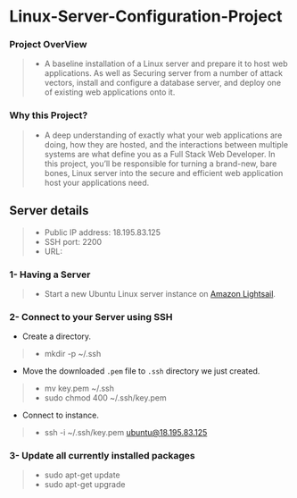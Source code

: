# Linux-Server-Configuration-Project

### Project OverView
> * A baseline installation of a Linux server and prepare it to host  web applications. As well as Securing server from a number of attack vectors, install and configure a database server, and deploy one of existing web applications onto it.

### Why this Project?
> * A deep understanding of exactly what your web applications are doing, how they are hosted, and the interactions between multiple systems are what define you as a Full Stack Web Developer. In this project, you’ll be responsible for turning a brand-new, bare bones, Linux server into the secure and efficient web application host your applications need.

## Server details
   > * Public IP address: 18.195.83.125      
   > * SSH port: 2200                                 
   > * URL:

### 1- Having a Server
> * Start a new Ubuntu Linux server instance on [Amazon Lightsail](https://lightsail.aws.amazon.com/).

### 2- Connect to your Server using SSH

* Create a directory.        
> * mkdir -p ~/.ssh

* Move the downloaded `.pem` file to `.ssh` directory we just created.    
> * mv key.pem ~/.ssh
> * sudo chmod 400 ~/.ssh/key.pem

* Connect to instance.
> * ssh -i ~/.ssh/key.pem ubuntu@18.195.83.125


### 3- Update all currently installed packages

  > *  sudo apt-get update
  > *  sudo apt-get upgrade

